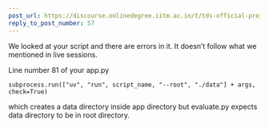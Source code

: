 ```yaml
---
post_url: https://discourse.onlinedegree.iitm.ac.in/t/tds-official-project1-discrepencies/171141/71
reply_to_post_number: 57
---
```

We looked at your script and there are errors in it. It doesn’t follow what we mentioned in live sessions.

Line number 81 of your app.py

`subprocess.run(["uv", "run", script_name, "--root", "./data"] + args, check=True)`

which creates a data directory inside app directory but evaluate.py expects data directory to be in root directory.